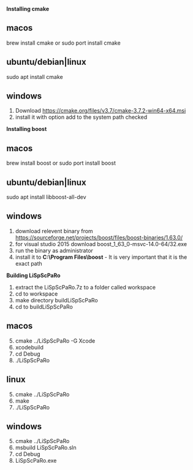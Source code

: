 **Installing cmake**

macos
-----
brew install cmake
or
sudo port install cmake

ubuntu/debian|linux
-------------------
sudo apt install cmake

windows
-------
1. Download https://cmake.org/files/v3.7/cmake-3.7.2-win64-x64.msi
2. install it with option add to the system path checked


**Installing boost**

macos
-----
brew install boost
or
sudo port install boost

ubuntu/debian|linux
-------------------
sudo apt install libboost-all-dev

windows
-------
1. download relevent binary from https://sourceforge.net/projects/boost/files/boost-binaries/1.63.0/
2. for visual studio 2015 download boost_1_63_0-msvc-14.0-64/32.exe
3. run the binary as administrator
4. install it to **C:\Program Files\boost** - It is very important that it is the exact path


**Building LiSpScPaRo**

1. extract the LiSpScPaRo.7z to a folder called workspace
2. cd to workspace
3. make directory buildLiSpScPaRo
4. cd to buildLiSpScPaRo

macos
-----
5. cmake ../LiSpScPaRo -G Xcode
6. xcodebuild
7. cd Debug
8. ./LiSpScPaRo

linux
-----
5. cmake ../LiSpScPaRo
6. make
8. ./LiSpScPaRo

windows
-------
5. cmake ../LiSpScPaRo 
6. msbuild LiSpScPaRo.sln
7. cd Debug
8. LiSpScPaRo.exe
